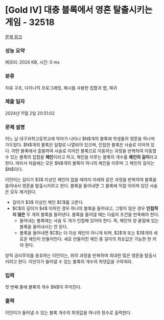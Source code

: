 # [Gold IV] 대충 블록에서 영혼 탈출시키는 게임 - 32518 

[문제 링크](https://www.acmicpc.net/problem/32518) 

### 성능 요약

메모리: 2024 KB, 시간: 0 ms

### 분류

자료 구조, 다이나믹 프로그래밍, 해시를 사용한 집합과 맵, 재귀

### 제출 일자

2024년 11월 2일 20:51:02

### 문제 설명

<p>어느 날 대구과학고등학교에 악마가 나타나 $N$개의 블록에 학생들의 영혼을 하나씩 가두었다. $N$개의 블록은 일렬로 나열되어 있으며, 인접한 블록은 사슬로 이어져 있다. 어떤 블록에서 출발하여 사슬로 이어진 블록으로 이동하는 과정을 반복하여 이동할 수 있는 블록의 집합을 <strong>체인</strong>이라고 하고, 체인을 이루는 블록의 개수를 <strong>체인의 길이</strong>라고 한다. 따라서 처음에는 모든 $N$개의 블록이 하나의 체인을 이루며 그 체인의 길이는 $N$이다.</p>

<p>이안이는 길이가 $3$ 이상인 체인이 없을 때까지 아래와 같은 과정을 반복하여 블록을 들어내서 영혼을 탈출시키려고 한다. 블록을 들어내면 그 블록에 직접 이어져 있던 사슬은 모두 제거된다.</p>

<ul>
	<li>길이가 $3$ 이상인 체인 $C$를 고른다.</li>
	<li>$C$의 길이가 $4$ 이하인 경우 하나의 블록을 들어내고, 그렇지 않은 경우 <strong>인접하지 않은</strong> 두 개의 블록을 들어낸다. 블록을 들어낼 때는 다음의 조건을 만족해야 한다.
	<ul>
		<li>들어내는 블록에는 사슬 두 개가 인접해 있어야 한다. 즉, 체인의 양 끝점에 있는 블록을 들어내서는 안 된다.</li>
		<li>블록을 들어내면 $C$는 더 이상 체인이 아니게 되며, $2$개 또는 $3$개의 새로운 체인이 만들어진다. 새로 만들어진 체인 중 길이의 최솟값은 가능한 한 커야 한다.</li>
	</ul>
	</li>
</ul>

<p>양적 공리주의를 옹호하는 이안이는, 위의 과정을 반복하여 최대한 많은 영혼을 탈출시키려고 한다. 이안이가 들어낼 수 있는 블록의 개수의 최댓값을 구하여라.</p>

### 입력 

 <p>첫 번째 줄에 블록의 개수 $N$이 주어진다.</p>

### 출력 

 <p>이안이가 들어낼 수 있는 블록 개수의 최댓값을 하나의 정수로 출력한다.</p>

